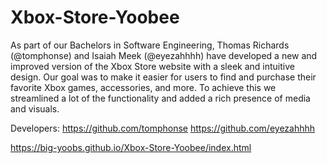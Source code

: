# Xbox-Store-Yoobee

As part of our Bachelors in Software Engineering, Thomas Richards (@tomphonse) and Isaiah Meek (@eyezahhhh) have developed a new and improved version of the Xbox Store website with a sleek and intuitive design. Our goal was to make it easier for users to find and purchase their favorite Xbox games, accessories, and more. To achieve this we streamlined a lot of the functionality and added a rich presence of media and visuals.

Developers:
https://github.com/tomphonse
https://github.com/eyezahhhh

https://big-yoobs.github.io/Xbox-Store-Yoobee/index.html
